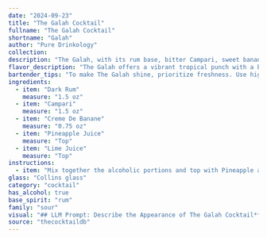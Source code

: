 ```yaml
---
date: "2024-09-23"
title: "The Galah Cocktail"
fullname: "The Galah Cocktail"
shortname: "Galah"
author: "Pure Drinkology"
collection:
description: "The Galah, with its rum base, bitter Campari, sweet banana liqueur, and tropical fruit juices, is a vibrant take on the classic Tiki cocktail family.  While its specific origin is unclear, its flavors evoke the spirit of Polynesian-inspired cocktails that gained popularity in the mid-20th century. "
flavor_description: "The Galah offers a vibrant tropical punch with a bittersweet edge. The dark rum provides a rich, molasses sweetness that blends harmoniously with the creamy banana notes of Crème de Banane. Campari adds a bitter, citrusy complexity, while pineapple and lime juices contribute a refreshing acidity and tropical fruitiness. It's a playful balance of sweet, bitter, and tart, perfect for a warm evening. "
bartender_tips: "To make The Galah shine, prioritize freshness. Use high-quality dark rum for depth and a good Campari for its bitter bite.  Shake your cocktail well with ice to thoroughly chill and dilute it.  This helps balance the sweetness of the creme de banane and pineapple juice.  Finish with a lime wheel for a vibrant touch. "
ingredients:
  - item: "Dark Rum"
    measure: "1.5 oz"
  - item: "Campari"
    measure: "1.5 oz"
  - item: "Creme De Banane"
    measure: "0.75 oz"
  - item: "Pineapple Juice"
    measure: "Top"
  - item: "Lime Juice"
    measure: "Top"
instructions:
  - item: "Mix together the alcoholic portions and top with Pineapple and Lime juice."
glass: "Collins glass"
category: "cocktail"
has_alcohol: true
base_spirit: "rum"
family: "sour"
visual: "## LLM Prompt: Describe the Appearance of The Galah Cocktail**Imagine a cocktail called The Galah. It is made with the following ingredients:*** **Dark Rum:**  A deep, rich brown color.* **Campari:**  A vibrant, bright red hue.* **Creme De Banane:**  A creamy, pale yellow color with a hint of orange.* **Pineapple Juice:**  A bright, tropical yellow color.* **Lime Juice:**  A pale, almost translucent green.**Describe the appearance of this cocktail, considering factors like:*** **Color:** What is the overall color of the drink? Is it layered or blended?* **Texture:** Is it clear, cloudy, or thick? Are there any visible pieces of fruit or ice?* **Glassware:** What kind of glass would be best suited for this cocktail? **Focus on evoking the visual experience of this cocktail, appealing to senses like sight and touch.** "
source: "thecocktaildb"
---
```


